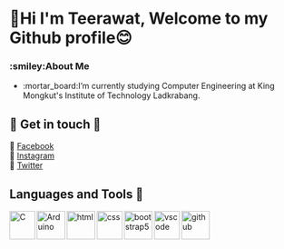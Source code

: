 # 👋Hi I'm Teerawat, Welcome to my Github profile:blush:
<h3>:smiley:About Me</h3>
<ul>
  <li> :mortar_board:I’m currently studying Computer Engineering at King Mongkut's Institute of Technology Ladkrabang. </li>
</ul>

## :love_letter: Get in touch :love_letter:
:bookmark: [Facebook](https://www.facebook.com/profile.php?id=100003479055098)<br>
:bookmark: [Instagram](https://www.instagram.com/tee.trw_/)<br>
:bookmark: [Twitter](https://twitter.com/djsjabjdkak)<br>

## Languages and Tools :wrench:
<img align="left" height="50" width="45" alt="C" src="https://www.clipartmax.com/png/full/240-2409409_c-programming-icon-c-programming-language-icon.png" />
<img align="left" height="50" width="50" alt="Arduino" src="https://i2.wp.com/www.bluecomtech.com/wordpress/wp-content/uploads/2018/02/arduino-icon-28-1.png" />
<img align="left" height="50" width="50" alt="html" src="https://image.flaticon.com/icons/png/512/732/732212.png" />
<img align="left" height="50" width="45" alt="css" src="https://www.seekpng.com/png/full/141-1415372_css3-icon-png.png" />
<img align="left" height="50" width="50" alt="bootstrap5" src="https://cdn.worldvectorlogo.com/logos/bootstrap-5-1.svg" />
<!--tools-->
<img align="left" height="50" width="45" alt="vscode" src="https://upload.wikimedia.org/wikipedia/commons/thumb/2/2d/Visual_Studio_Code_1.18_icon.svg/2056px-Visual_Studio_Code_1.18_icon.svg.png" />
<img align="left" height="50" width="50" alt="github" src="https://cdn-icons-png.flaticon.com/512/25/25231.png" />

<!--
**Teerawat36167/Teerawat36167** is a ✨ _special_ ✨ repository because its `README.md` (this file) appears on your GitHub profile.

Here are some ideas to get you started:

- 🔭 I’m currently working on ...
- 🌱 I’m currently learning ...
- 👯 I’m looking to collaborate on ...
- 🤔 I’m looking for help with ...
- 💬 Ask me about ...
- 📫 How to reach me: ...
- 😄 Pronouns: ...
- ⚡ Fun fact: ...
-->

